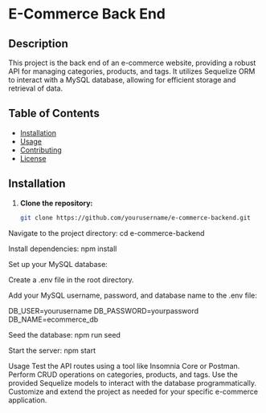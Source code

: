 # E-Commerce Back End

## Description

This project is the back end of an e-commerce website, providing a robust API for managing categories, products, and tags. It utilizes Sequelize ORM to interact with a MySQL database, allowing for efficient storage and retrieval of data.

## Table of Contents

- [Installation](#installation)
- [Usage](#usage)
- [Contributing](#contributing)
- [License](#license)

## Installation

1. **Clone the repository:**

   ```bash
   git clone https://github.com/yourusername/e-commerce-backend.git

Navigate to the project directory: cd e-commerce-backend

Install dependencies: npm install

Set up your MySQL database:

Create a .env file in the root directory.

Add your MySQL username, password, and database name to the .env file: 

DB_USER=yourusername
DB_PASSWORD=yourpassword
DB_NAME=ecommerce_db

Seed the database: npm run seed

Start the server: npm start

Usage
Test the API routes using a tool like Insomnia Core or Postman.
Perform CRUD operations on categories, products, and tags.
Use the provided Sequelize models to interact with the database programmatically.
Customize and extend the project as needed for your specific e-commerce application.

